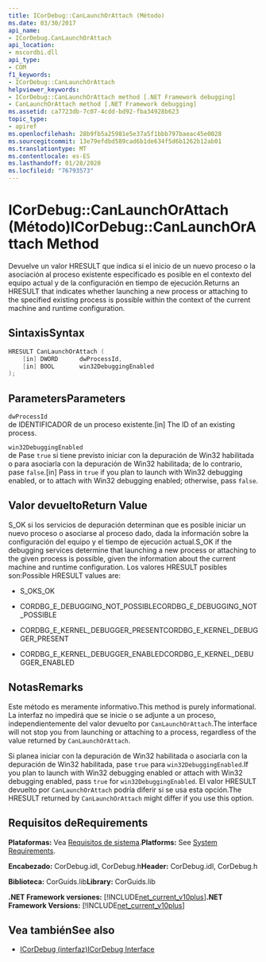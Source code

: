 ```yaml
---
title: ICorDebug::CanLaunchOrAttach (Método)
ms.date: 03/30/2017
api_name:
- ICorDebug.CanLaunchOrAttach
api_location:
- mscordbi.dll
api_type:
- COM
f1_keywords:
- ICorDebug::CanLaunchOrAttach
helpviewer_keywords:
- ICorDebug::CanLaunchOrAttach method [.NET Framework debugging]
- CanLaunchOrAttach method [.NET Framework debugging]
ms.assetid: ca7723db-7c07-4cdd-bd92-fba34928b623
topic_type:
- apiref
ms.openlocfilehash: 28b9fb5a25981e5e37a5f1bbb797baeac45e0028
ms.sourcegitcommit: 13e79efdbd589cad6b1de634f5d6b1262b12ab01
ms.translationtype: MT
ms.contentlocale: es-ES
ms.lasthandoff: 01/28/2020
ms.locfileid: "76793573"
---
```

# <a name="icordebugcanlaunchorattach-method"></a><span data-ttu-id="d120e-102">ICorDebug::CanLaunchOrAttach (Método)</span><span class="sxs-lookup"><span data-stu-id="d120e-102">ICorDebug::CanLaunchOrAttach Method</span></span>
<span data-ttu-id="d120e-103">Devuelve un valor HRESULT que indica si el inicio de un nuevo proceso o la asociación al proceso existente especificado es posible en el contexto del equipo actual y de la configuración en tiempo de ejecución.</span><span class="sxs-lookup"><span data-stu-id="d120e-103">Returns an HRESULT that indicates whether launching a new process or attaching to the specified existing process is possible within the context of the current machine and runtime configuration.</span></span>  
  
## <a name="syntax"></a><span data-ttu-id="d120e-104">Sintaxis</span><span class="sxs-lookup"><span data-stu-id="d120e-104">Syntax</span></span>  
  
```cpp  
HRESULT CanLaunchOrAttach (  
    [in] DWORD      dwProcessId,  
    [in] BOOL       win32DebuggingEnabled  
);  
```  
  
## <a name="parameters"></a><span data-ttu-id="d120e-105">Parameters</span><span class="sxs-lookup"><span data-stu-id="d120e-105">Parameters</span></span>  
 `dwProcessId`  
 <span data-ttu-id="d120e-106">de IDENTIFICADOR de un proceso existente.</span><span class="sxs-lookup"><span data-stu-id="d120e-106">[in] The ID of an existing process.</span></span>  
  
 `win32DebuggingEnabled`  
 <span data-ttu-id="d120e-107">de Pase `true` si tiene previsto iniciar con la depuración de Win32 habilitada o para asociarla con la depuración de Win32 habilitada; de lo contrario, pase `false`.</span><span class="sxs-lookup"><span data-stu-id="d120e-107">[in] Pass in `true` if you plan to launch with Win32 debugging enabled, or to attach with Win32 debugging enabled; otherwise, pass `false`.</span></span>  
  
## <a name="return-value"></a><span data-ttu-id="d120e-108">Valor devuelto</span><span class="sxs-lookup"><span data-stu-id="d120e-108">Return Value</span></span>  
 <span data-ttu-id="d120e-109">S_OK si los servicios de depuración determinan que es posible iniciar un nuevo proceso o asociarse al proceso dado, dada la información sobre la configuración del equipo y el tiempo de ejecución actual.</span><span class="sxs-lookup"><span data-stu-id="d120e-109">S_OK if the debugging services determine that launching a new process or attaching to the given process is possible, given the information about the current machine and runtime configuration.</span></span> <span data-ttu-id="d120e-110">Los valores HRESULT posibles son:</span><span class="sxs-lookup"><span data-stu-id="d120e-110">Possible HRESULT values are:</span></span>  
  
- <span data-ttu-id="d120e-111">S_OK</span><span class="sxs-lookup"><span data-stu-id="d120e-111">S_OK</span></span>  
  
- <span data-ttu-id="d120e-112">CORDBG_E_DEBUGGING_NOT_POSSIBLE</span><span class="sxs-lookup"><span data-stu-id="d120e-112">CORDBG_E_DEBUGGING_NOT_POSSIBLE</span></span>  
  
- <span data-ttu-id="d120e-113">CORDBG_E_KERNEL_DEBUGGER_PRESENT</span><span class="sxs-lookup"><span data-stu-id="d120e-113">CORDBG_E_KERNEL_DEBUGGER_PRESENT</span></span>  
  
- <span data-ttu-id="d120e-114">CORDBG_E_KERNEL_DEBUGGER_ENABLED</span><span class="sxs-lookup"><span data-stu-id="d120e-114">CORDBG_E_KERNEL_DEBUGGER_ENABLED</span></span>  
  
## <a name="remarks"></a><span data-ttu-id="d120e-115">Notas</span><span class="sxs-lookup"><span data-stu-id="d120e-115">Remarks</span></span>  
 <span data-ttu-id="d120e-116">Este método es meramente informativo.</span><span class="sxs-lookup"><span data-stu-id="d120e-116">This method is purely informational.</span></span> <span data-ttu-id="d120e-117">La interfaz no impedirá que se inicie o se adjunte a un proceso, independientemente del valor devuelto por `CanLaunchOrAttach`.</span><span class="sxs-lookup"><span data-stu-id="d120e-117">The interface will not stop you from launching or attaching to a process, regardless of the value returned by `CanLaunchOrAttach`.</span></span>  
  
 <span data-ttu-id="d120e-118">Si planea iniciar con la depuración de Win32 habilitada o asociarla con la depuración de Win32 habilitada, pase `true` para `win32DebuggingEnabled`.</span><span class="sxs-lookup"><span data-stu-id="d120e-118">If you plan to launch with Win32 debugging enabled or attach with Win32 debugging enabled, pass `true` for `win32DebuggingEnabled`.</span></span> <span data-ttu-id="d120e-119">El valor HRESULT devuelto por `CanLaunchOrAttach` podría diferir si se usa esta opción.</span><span class="sxs-lookup"><span data-stu-id="d120e-119">The HRESULT returned by `CanLaunchOrAttach` might differ if you use this option.</span></span>  
  
## <a name="requirements"></a><span data-ttu-id="d120e-120">Requisitos de</span><span class="sxs-lookup"><span data-stu-id="d120e-120">Requirements</span></span>  
 <span data-ttu-id="d120e-121">**Plataformas:** Vea [Requisitos de sistema](../../../../docs/framework/get-started/system-requirements.md).</span><span class="sxs-lookup"><span data-stu-id="d120e-121">**Platforms:** See [System Requirements](../../../../docs/framework/get-started/system-requirements.md).</span></span>  
  
 <span data-ttu-id="d120e-122">**Encabezado:** CorDebug.idl, CorDebug.h</span><span class="sxs-lookup"><span data-stu-id="d120e-122">**Header:** CorDebug.idl, CorDebug.h</span></span>  
  
 <span data-ttu-id="d120e-123">**Biblioteca:** CorGuids.lib</span><span class="sxs-lookup"><span data-stu-id="d120e-123">**Library:** CorGuids.lib</span></span>  
  
 <span data-ttu-id="d120e-124">**.NET Framework versiones:** [!INCLUDE[net_current_v10plus](../../../../includes/net-current-v10plus-md.md)]</span><span class="sxs-lookup"><span data-stu-id="d120e-124">**.NET Framework Versions:** [!INCLUDE[net_current_v10plus](../../../../includes/net-current-v10plus-md.md)]</span></span>  
  
## <a name="see-also"></a><span data-ttu-id="d120e-125">Vea también</span><span class="sxs-lookup"><span data-stu-id="d120e-125">See also</span></span>

- [<span data-ttu-id="d120e-126">ICorDebug (interfaz)</span><span class="sxs-lookup"><span data-stu-id="d120e-126">ICorDebug Interface</span></span>](icordebug-interface.md)
